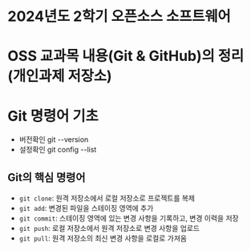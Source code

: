 # 2024년도 2학기 오픈소스 소프트웨어
# OSS 교과목 내용(Git & GitHub)의 정리(개인과제 저장소)

# Git 명령어 기초
- 버전확인 git --version
- 설정확인 git config --list

## Git의 핵심 명령어
- `git clone`: 원격 저장소에서 로컬 저장소로 프로젝트를 복제
- `git add`: 변경된 파일을 스테이징 영역에 추가
- `git commit`: 스테이징 영역에 있는 변경 사항을 기록하고, 변경 이력을 저장
- `git push`: 로컬 저장소에서 원격 저장소로 변경 사항을 업로드
- `git pull`: 원격 저장소의 최신 변경 사항을 로컬로 가져옴

